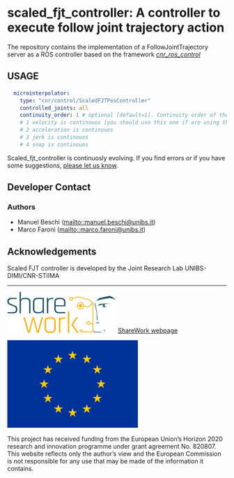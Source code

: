 # scaled_fjt_controller: A controller to execute follow joint trajectory action

The repository contains the implementation of a FollowJointTrajectory server as a ROS controller based on the framework [_cnr_ros_control_](https://github.com/CNR-STIIMA-IRAS/cnr_ros_control)

## USAGE
``` yaml
  microinterpolator:
    type: "cnr/control/ScaledFJTPosController"
    controlled_joints: all
    continuity_order: 1 # optional [default=1]. Continuity order of the trajectory. 
    # 1 velocity is continouos [you should use this one if are using the default_planner_request_adapters/AddTimeParameterization in moveit_config]
    # 2 acceleration is continouos
    # 3 jerk is continouos
    # 4 snap is continouos
```

Scaled_fjt_controller is continuosly evolving. If you find errors or if you have some suggestions, [please let us know](https://github.com/JRL-CARI-CNR-UNIBS/online_replanner/issues).

## Developer Contact
### **Authors**
- Manuel Beschi (<mailto::manuel.beschi@unibs.it>)
- Marco Faroni (<mailto::marco.faroni@unibs.it>)

## Acknowledgements
Scaled FJT controller is developed by the Joint Research Lab  UNIBS-DIMI/CNR-STIIMA

***

![EC-H2020](Documentation/Sharework.png) [ShareWork webpage](https://sharework-project.eu/)

![EC-H2020](Documentation/flag_yellow.jpg)

This project has received funding from the European Union’s Horizon 2020 research and innovation programme under grant agreement No. 820807.
This website reflects only the author’s view and the European Commission is not responsible for any use that may be made of the information it contains.
